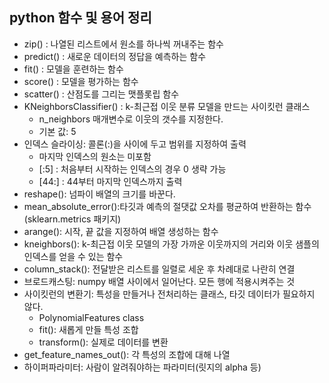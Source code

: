 ## python 함수 및 용어 정리
- zip() : 나열된 리스트에서 원소를 하나씩 꺼내주는 함수
- predict() : 새로운 데이터의 정답을 예측하는 함수
- fit() : 모델을 훈련하는 함수
- score() : 모델을 평가하는 함수
- scatter() : 산점도를 그리는 맷플롯립 함수
- KNeighborsClassifier() : k-최근접 이웃 분류 모델을 만드는 사이킷런 클래스
    - n_neighbors 매개변수로 이웃의 갯수를 지정한다.
    - 기본 값: 5
- 인덱스 슬라이싱: 콜론(:)을 사이에 두고 범위를 지정하여 출력
    - 마지막 인덱스의 원소는 미포함
    - [:5] : 처음부터 시작하는 인덱스의 경우 0 생략 가능
    - [44:] : 44부터 마지막 인덱스까지 출력
- reshape(): 넘파이 배열의 크기를 바꾼다.
- mean_absolute_error():타깃과 예측의 절댓값 오차를 평균하여 반환하는 함수(sklearn.metrics 패키지)
- arange(): 시작, 끝 값을 지정하여 배열 생성하는 함수
- kneighbors(): k-최근접 이웃 모델의 가장 가까운 이웃까지의 거리와 이웃 샘플의 인덱스를 얻을 수 있는 함수
- column_stack(): 전달받은 리스트를 일렬로 세운 후 차례대로 나란히 연결
- 브로드캐스팅: numpy 배열 사이에서 일어난다. 모든 행에 적용시켜주는 것
- 사이킷런의 변환기: 특성을 만들거나 전처리하는 클래스, 타깃 데이터가 필요하지 않다.
    - PolynomialFeatures class
    - fit(): 새롭게 만들 특성 조합
    - transform(): 실제로 데이터를 변환
- get_feature_names_out(): 각 특성의 조합에 대해 나열
- 하이퍼파라미터: 사람이 알려줘야하는 파라미터(릿지의 alpha 등)